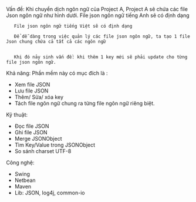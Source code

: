 ﻿
Vấn đề:
       Khi chuyển dịch ngôn ngữ của Project A, Project A sẽ chứa các file Json ngôn ngữ như hình dưới.
       File json ngôn ngữ tiếng Anh sẽ có định dạng
       
       File json ngôn ngữ tiếng Việt sẽ có định dạng
       
       Để dễ dàng trong việc quản lý các file json ngôn ngữ, ta tạo 1 file Json chung chứa cả tất cả các ngôn ngữ 
       
       
       Khi đó nảy sinh vấn đề: khi thêm 1 key mới sẽ phải update cho từng file json ngôn ngữ.

Khả năng:
	Phần mềm này có mục đích là :
- Xem file JSON
- Lưu file JSON
- Thêm/ Sửa/ xóa key
- Tách file ngôn ngữ chung ra từng file ngôn ngữ riêng biệt.

Kỹ thuật:
- Đọc file JSON
- Ghi file JSON
- Merge JSONObject
- Tìm Key/Value trong JSONObject
- So sánh charset UTF-8

Công nghệ:
- Swing 
- Netbean
- Maven
- Lib: JSON, log4j, common-io


